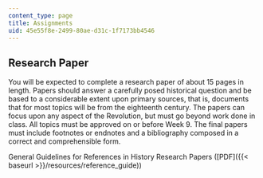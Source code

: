 ```yaml
---
content_type: page
title: Assignments
uid: 45e55f8e-2499-80ae-d31c-1f7173bb4546
---
```


Research Paper
--------------

You will be expected to complete a research paper of about 15 pages in length. Papers should answer a carefully posed historical question and be based to a considerable extent upon primary sources, that is, documents that for most topics will be from the eighteenth century. The papers can focus upon any aspect of the Revolution, but must go beyond work done in class. All topics must be approved on or before Week 9. The final papers must include footnotes or endnotes and a bibliography composed in a correct and comprehensible form.

General Guidelines for References in History Research Papers ([PDF]({{< baseurl >}}/resources/reference_guide))